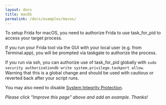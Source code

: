 ```yaml
---
layout: docs
title: macOS
permalink: /docs/examples/macos/
---
```


To setup Frida for macOS, you need to authorize Frida to use task_for_pid to access your target process.

If you run your Frida tool via the GUI with your local user (e.g. from Terminal.app), you will be prompted via taskgate to authorize the process.

If you run via ssh, you can authorize use of task_for_pid globally with `sudo security authorizationdb write system.privilege.taskport allow`.  Warning that this is a global change and should be used with cautious or reverted back after your script runs.

You may also need to disable [System Integrity Protection](https://support.apple.com/en-us/HT204899).

_Please click "Improve this page" above and add an example. Thanks!_
